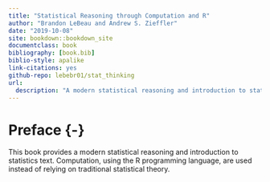 ```yaml
--- 
title: "Statistical Reasoning through Computation and R"
author: "Brandon LeBeau and Andrew S. Zieffler"
date: "2019-10-08"
site: bookdown::bookdown_site
documentclass: book
bibliography: [book.bib]
biblio-style: apalike
link-citations: yes
github-repo: lebebr01/stat_thinking
url: 
  description: "A modern statistical reasoning and introduction to statistics text using computation and R."
---
```

  
# Preface {-}
  
This book provides a modern statistical reasoning and introduction to statistics text. Computation, using the R programming language, are used instead of relying on traditional statistical theory.


